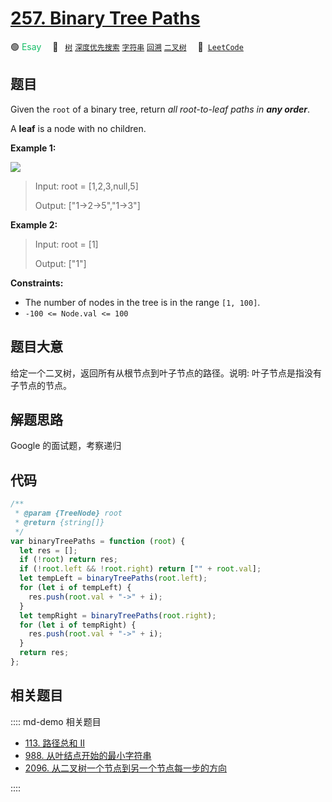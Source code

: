 # [257. Binary Tree Paths](https://leetcode.com/problems/binary-tree-paths/)

🟢 <font color=#15bd66>Esay</font>&emsp; 🔖&ensp; [`树`](/leetcode/outline/tag/tree.md) [`深度优先搜索`](/leetcode/outline/tag/depth-first-search.md) [`字符串`](/leetcode/outline/tag/string.md) [`回溯`](/leetcode/outline/tag/backtracking.md) [`二叉树`](/leetcode/outline/tag/binary-tree.md)&emsp; 🔗&ensp;[`LeetCode`](https://leetcode.com/problems/binary-tree-paths/)

## 题目

Given the `root` of a binary tree, return _all root-to-leaf paths in **any order**_.

A **leaf** is a node with no children.

**Example 1:**

![](https://assets.leetcode.com/uploads/2021/03/12/paths-tree.jpg)

> Input: root = [1,2,3,null,5]
>
> Output: ["1->2->5","1->3"]

**Example 2:**

> Input: root = [1]
>
> Output: ["1"]

**Constraints:**

- The number of nodes in the tree is in the range `[1, 100]`.
- `-100 <= Node.val <= 100`

## 题目大意

给定一个二叉树，返回所有从根节点到叶子节点的路径。说明: 叶子节点是指没有子节点的节点。

## 解题思路

Google 的面试题，考察递归

## 代码

```javascript
/**
 * @param {TreeNode} root
 * @return {string[]}
 */
var binaryTreePaths = function (root) {
  let res = [];
  if (!root) return res;
  if (!root.left && !root.right) return ["" + root.val];
  let tempLeft = binaryTreePaths(root.left);
  for (let i of tempLeft) {
    res.push(root.val + "->" + i);
  }
  let tempRight = binaryTreePaths(root.right);
  for (let i of tempRight) {
    res.push(root.val + "->" + i);
  }
  return res;
};
```

## 相关题目

:::: md-demo 相关题目

- [113. 路径总和 II](./0113.md)
- [988. 从叶结点开始的最小字符串](https://leetcode.com/problems/smallest-string-starting-from-leaf)
- [2096. 从二叉树一个节点到另一个节点每一步的方向](https://leetcode.com/problems/step-by-step-directions-from-a-binary-tree-node-to-another)

::::
